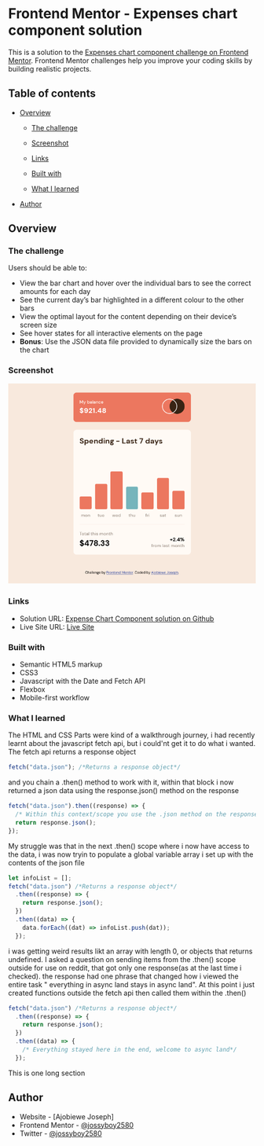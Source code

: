 # Frontend Mentor - Expenses chart component solution

This is a solution to the [Expenses chart component challenge on Frontend Mentor](https://www.frontendmentor.io/challenges/expenses-chart-component-e7yJBUdjwt). Frontend Mentor challenges help you improve your coding skills by building realistic projects.

## Table of contents

- [Overview](#overview)

  - [The challenge](#the-challenge)
  - [Screenshot](#screenshot)
  - [Links](#links)

  - [Built with](#built-with)
  - [What I learned](#what-i-learned)

- [Author](#author)

## Overview

### The challenge

Users should be able to:

- View the bar chart and hover over the individual bars to see the correct amounts for each day
- See the current day’s bar highlighted in a different colour to the other bars
- View the optimal layout for the content depending on their device’s screen size
- See hover states for all interactive elements on the page
- **Bonus**: Use the JSON data file provided to dynamically size the bars on the chart

### Screenshot
![](screenshot.png)

### Links

- Solution URL: [Expense Chart Component solution on Github](https://github.com/jossyboy2580/expenses-chart-component-main)
- Live Site URL: [Live Site](https://jossyboy2580.github.io/expenses-chart-component-main/)

### Built with

- Semantic HTML5 markup
- CSS3
- Javascript with the Date and Fetch API
- Flexbox
- Mobile-first workflow

### What I learned

The HTML and CSS Parts were kind of a walkthrough journey, i had recently learnt about the javascript fetch api, but i could'nt get it to do what i wanted.
The fetch api returns a response object

```js
fetch("data.json"); /*Returns a response object*/
```

and you chain a .then() method to work with it, within that block i now returned a json data using the response.json() method on the response

```js
fetch("data.json").then((response) => {
  /* Within this context/scope you use the .json method on the response object to get the data */
  return response.json();
});
```

My struggle was that in the next .then() scope where i now have access to the data, i was now tryin to populate a global variable array i set up with the contents of the json file

```js
let infoList = [];
fetch("data.json") /*Returns a response object*/
  .then((response) => {
    return response.json();
  })
  .then((data) => {
    data.forEach((dat) => infoList.push(dat));
  });
```

i was getting weird results likt an array with length 0, or objects that returns undefined.
I asked a question on sending items from the .then() scope outside for use on reddit, that got only one response(as at the last time i checked). the response had one phrase that changed how i viewed the entire task " everything in async land stays in async land".
At this point i just created functions outside the fetch api then called them within the .then()

```js
fetch("data.json") /*Returns a response object*/
  .then((response) => {
    return response.json();
  })
  .then((data) => {
    /* Everything stayed here in the end, welcome to async land*/
  });
```

This is one long section

## Author

- Website - [Ajobiewe Joseph]
- Frontend Mentor - [@jossyboy2580](https://www.frontendmentor.io/profile/jossyboy2580)
- Twitter - [@jossyboy2580](https://www.twitter.com/jossyboy2580)
